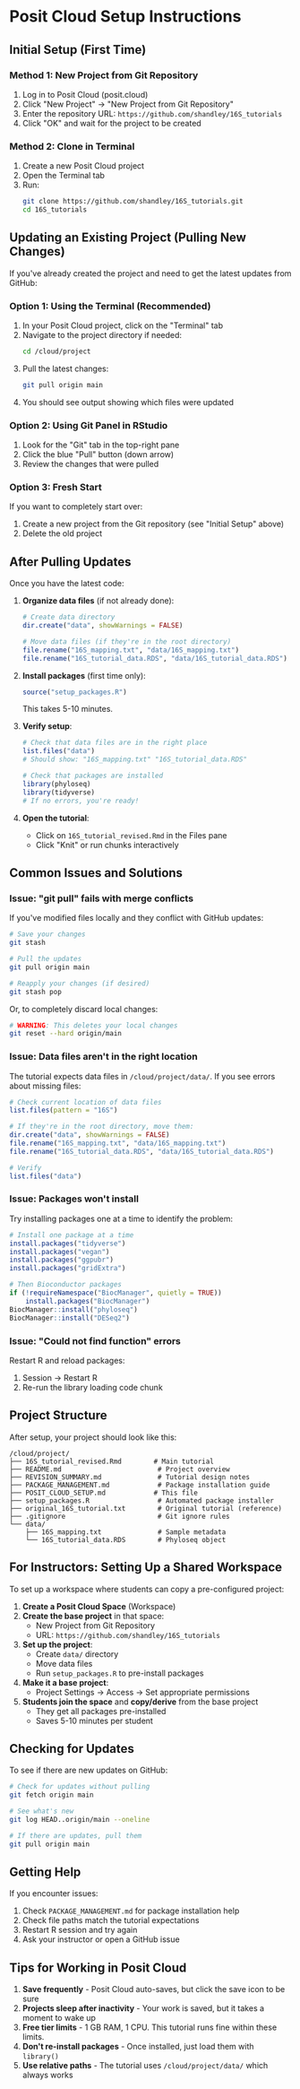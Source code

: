 # Posit Cloud Setup Instructions

## Initial Setup (First Time)

### Method 1: New Project from Git Repository

1. Log in to Posit Cloud (posit.cloud)
2. Click "New Project" → "New Project from Git Repository"
3. Enter the repository URL: `https://github.com/shandley/16S_tutorials`
4. Click "OK" and wait for the project to be created

### Method 2: Clone in Terminal

1. Create a new Posit Cloud project
2. Open the Terminal tab
3. Run:
   ```bash
   git clone https://github.com/shandley/16S_tutorials.git
   cd 16S_tutorials
   ```

## Updating an Existing Project (Pulling New Changes)

If you've already created the project and need to get the latest updates from GitHub:

### Option 1: Using the Terminal (Recommended)

1. In your Posit Cloud project, click on the "Terminal" tab
2. Navigate to the project directory if needed:
   ```bash
   cd /cloud/project
   ```
3. Pull the latest changes:
   ```bash
   git pull origin main
   ```
4. You should see output showing which files were updated

### Option 2: Using Git Panel in RStudio

1. Look for the "Git" tab in the top-right pane
2. Click the blue "Pull" button (down arrow)
3. Review the changes that were pulled

### Option 3: Fresh Start

If you want to completely start over:

1. Create a new project from the Git repository (see "Initial Setup" above)
2. Delete the old project

## After Pulling Updates

Once you have the latest code:

1. **Organize data files** (if not already done):
   ```r
   # Create data directory
   dir.create("data", showWarnings = FALSE)

   # Move data files (if they're in the root directory)
   file.rename("16S_mapping.txt", "data/16S_mapping.txt")
   file.rename("16S_tutorial_data.RDS", "data/16S_tutorial_data.RDS")
   ```

2. **Install packages** (first time only):
   ```r
   source("setup_packages.R")
   ```
   This takes 5-10 minutes.

3. **Verify setup**:
   ```r
   # Check that data files are in the right place
   list.files("data")
   # Should show: "16S_mapping.txt" "16S_tutorial_data.RDS"

   # Check that packages are installed
   library(phyloseq)
   library(tidyverse)
   # If no errors, you're ready!
   ```

4. **Open the tutorial**:
   - Click on `16S_tutorial_revised.Rmd` in the Files pane
   - Click "Knit" or run chunks interactively

## Common Issues and Solutions

### Issue: "git pull" fails with merge conflicts

If you've modified files locally and they conflict with GitHub updates:

```bash
# Save your changes
git stash

# Pull the updates
git pull origin main

# Reapply your changes (if desired)
git stash pop
```

Or, to completely discard local changes:
```bash
# WARNING: This deletes your local changes
git reset --hard origin/main
```

### Issue: Data files aren't in the right location

The tutorial expects data files in `/cloud/project/data/`. If you see errors about missing files:

```r
# Check current location of data files
list.files(pattern = "16S")

# If they're in the root directory, move them:
dir.create("data", showWarnings = FALSE)
file.rename("16S_mapping.txt", "data/16S_mapping.txt")
file.rename("16S_tutorial_data.RDS", "data/16S_tutorial_data.RDS")

# Verify
list.files("data")
```

### Issue: Packages won't install

Try installing packages one at a time to identify the problem:

```r
# Install one package at a time
install.packages("tidyverse")
install.packages("vegan")
install.packages("ggpubr")
install.packages("gridExtra")

# Then Bioconductor packages
if (!requireNamespace("BiocManager", quietly = TRUE))
    install.packages("BiocManager")
BiocManager::install("phyloseq")
BiocManager::install("DESeq2")
```

### Issue: "Could not find function" errors

Restart R and reload packages:
1. Session → Restart R
2. Re-run the library loading code chunk

## Project Structure

After setup, your project should look like this:

```
/cloud/project/
├── 16S_tutorial_revised.Rmd        # Main tutorial
├── README.md                        # Project overview
├── REVISION_SUMMARY.md              # Tutorial design notes
├── PACKAGE_MANAGEMENT.md            # Package installation guide
├── POSIT_CLOUD_SETUP.md            # This file
├── setup_packages.R                 # Automated package installer
├── original_16S_tutorial.txt        # Original tutorial (reference)
├── .gitignore                       # Git ignore rules
└── data/
    ├── 16S_mapping.txt              # Sample metadata
    └── 16S_tutorial_data.RDS        # Phyloseq object
```

## For Instructors: Setting Up a Shared Workspace

To set up a workspace where students can copy a pre-configured project:

1. **Create a Posit Cloud Space** (Workspace)
2. **Create the base project** in that space:
   - New Project from Git Repository
   - URL: `https://github.com/shandley/16S_tutorials`
3. **Set up the project**:
   - Create `data/` directory
   - Move data files
   - Run `setup_packages.R` to pre-install packages
4. **Make it a base project**:
   - Project Settings → Access → Set appropriate permissions
5. **Students join the space** and **copy/derive** from the base project
   - They get all packages pre-installed
   - Saves 5-10 minutes per student

## Checking for Updates

To see if there are new updates on GitHub:

```bash
# Check for updates without pulling
git fetch origin main

# See what's new
git log HEAD..origin/main --oneline

# If there are updates, pull them
git pull origin main
```

## Getting Help

If you encounter issues:

1. Check `PACKAGE_MANAGEMENT.md` for package installation help
2. Check file paths match the tutorial expectations
3. Restart R session and try again
4. Ask your instructor or open a GitHub issue

## Tips for Working in Posit Cloud

1. **Save frequently** - Posit Cloud auto-saves, but click the save icon to be sure
2. **Projects sleep after inactivity** - Your work is saved, but it takes a moment to wake up
3. **Free tier limits** - 1 GB RAM, 1 CPU. This tutorial runs fine within these limits.
4. **Don't re-install packages** - Once installed, just load them with `library()`
5. **Use relative paths** - The tutorial uses `/cloud/project/data/` which always works
